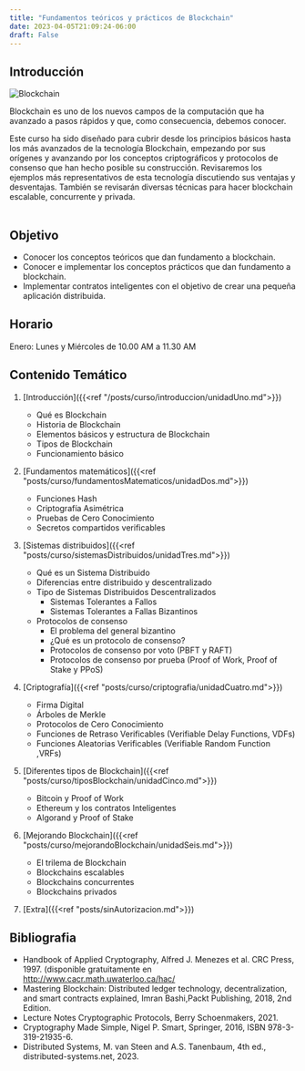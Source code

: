 ```yaml
---
title: "Fundamentos teóricos y prácticos de Blockchain"
date: 2023-04-05T21:09:24-06:00
draft: False
---
```


## Introducción 
![Blockchain](/posts/img/blockchain.jpg#right)

Blockchain es uno de los nuevos campos de la computación que ha avanzado a pasos rápidos y que, como consecuencia, debemos conocer.

Este curso ha sido diseñado para cubrir desde los principios básicos hasta los más avanzados de la tecnología Blockchain, empezando por sus orígenes y avanzando por los conceptos criptográficos y protocolos de consenso que han hecho posible su construcción. Revisaremos los ejemplos más representativos de esta tecnología discutiendo sus ventajas y desventajas. También se revisarán diversas técnicas para hacer blockchain escalable, concurrente y privada. <br><br>


## Objetivo
- Conocer los conceptos teóricos que dan fundamento a blockchain.
- Conocer e implementar los conceptos prácticos que dan fundamento a blockchain.
- Implementar contratos inteligentes con el objetivo de crear una pequeña aplicación distribuida.

## Horario
Enero: Lunes y Miércoles de 10.00 AM a 11.30 AM

## Contenido Temático
1. [Introducción]({{<ref "/posts/curso/introduccion/unidadUno.md">}})
    - Qué es Blockchain 
    - Historia de Blockchain
    - Elementos básicos y estructura de Blockchain
    - Tipos de Blockchain
    - Funcionamiento básico

2. [Fundamentos matemáticos]({{<ref "posts/curso/fundamentosMatematicos/unidadDos.md">}})
    - Funciones Hash
    - Criptografía Asimétrica
    - Pruebas de Cero Conocimiento
    - Secretos compartidos verificables

3. [Sistemas distribuidos]({{<ref "posts/curso/sistemasDistribuidos/unidadTres.md">}})
    - Qué es un Sistema Distribuido
    - Diferencias entre distribuido y descentralizado
    - Tipo de Sistemas Distribuidos Descentralizados
        - Sistemas Tolerantes a Fallos
        - Sistemas Tolerantes a Fallas Bizantinos
    - Protocolos de consenso 
        - El problema del general bizantino
        - ¿Qué es un protocolo de consenso?
        - Protocolos de consenso por voto (PBFT y RAFT)
        - Protocolos de consenso por prueba (Proof of Work, Proof of Stake y PPoS)

4. [Criptografía]({{<ref "posts/curso/criptografia/unidadCuatro.md">}})
    - Firma Digital
    - Árboles de Merkle
    - Protocolos de Cero Conocimiento
    - Funciones de Retraso Verificables (Verifiable Delay Functions, VDFs)
    - Funciones Aleatorias Verificables (Verifiable Random Function ,VRFs)

5. [Diferentes tipos de Blockchain]({{<ref "posts/curso/tiposBlockchain/unidadCinco.md">}})
    - Bitcoin y Proof of Work
    - Ethereum y los contratos Inteligentes
    - Algorand y Proof of Stake

6. [Mejorando Blockchain]({{<ref "posts/curso/mejorandoBlockchain/unidadSeis.md">}})
    - El trilema de Blockchain
    - Blockchains escalables
    - Blockchains concurrentes
    - Blockchains privados

7. [Extra]({{<ref "posts/sinAutorizacion.md">}})

## Bibliografia 
- Handbook of Applied Cryptography, Alfred J. Menezes et al. CRC Press, 1997. (disponible gratuitamente en http://www.cacr.math.uwaterloo.ca/hac/
- Mastering Blockchain: Distributed ledger technology, decentralization, and smart contracts explained, Imran Bashi,Packt Publishing, 2018, 2nd Edition.
- Lecture Notes Cryptographic Protocols, Berry Schoenmakers, 2021.
- Cryptography Made Simple, Nigel P. Smart, Springer, 2016, ISBN 978-3-319-21935-6.
- Distributed Systems, M. van Steen and A.S. Tanenbaum, 4th ed., distributed-systems.net, 2023.